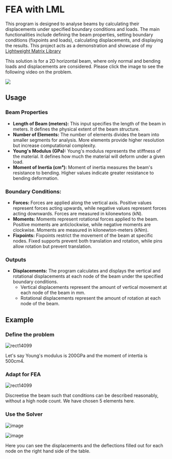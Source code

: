 # FEA with LML

This program is designed to analyse beams by calculating their displacements under specified boundary conditions and loads. The main functionalities include defining the beam properties, setting boundary conditions (fixpoints and loads), calculating displacements, and displaying the results. This project acts as a demonstration and showcase of my [Lightweight Matrix Library](https://github.com/jamesbray03/Lightweight-Matrix-Library)

This solution is for a 2D horizontal beam, where only normal and bending loads and displacements are considered. Please click the image to see the following video on the problem.

[<img src="https://github.com/jamesbray03/FEA-with-LML/assets/47334864/fc4f82af-056e-4036-bbf5-1a9cb21d5b15">](https://youtu.be/AbDQCzjTpag?si=6DdbNPUu8S3aa9Dj)

## Usage

### Beam Properties
- **Length of Beam (meters):** This input specifies the length of the beam in meters. It defines the physical extent of the beam structure.
- **Number of Elements:** The number of elements divides the beam into smaller segments for analysis. More elements provide higher resolution but increase computational complexity.
- **Young's Modulus (GPa):** Young's modulus represents the stiffness of the material. It defines how much the material will deform under a given load.
- **Moment of Inertia (cm⁴):** Moment of inertia measures the beam's resistance to bending. Higher values indicate greater resistance to bending deformation.

### Boundary Conditions:

- **Forces:** Forces are applied along the vertical axis. Positive values represent forces acting upwards, while negative values represent forces acting downwards. Forces are measured in kilonewtons (kN).
- **Moments:** Moments represent rotational forces applied to the beam. Positive moments are anticlockwise, while negative moments are clockwise. Moments are measured in kilonewton-meters (kNm).
- **Fixpoints:** Fixpoints restrict the movement of the beam at specific nodes. Fixed supports prevent both translation and rotation, while pins allow rotation but prevent translation.

### Outputs
- **Displacements:** The program calculates and displays the vertical and rotational displacements at each node of the beam under the specified boundary conditions.
  - Vertical displacements represent the amount of vertical movement at each node of the beam in mm. 
  - Rotational displacements represent the amount of rotation at each node of the beam.

## Example

### Define the problem

![rect14099](https://github.com/jamesbray03/FEA-with-LML/assets/47334864/9a1961be-83fd-496d-b5b7-9761d43dc51e)

Let's say Young's modulus is 200GPa and the moment of intertia is 500cm4.


### Adapt for FEA

![rect14099](https://github.com/jamesbray03/FEA-with-LML/assets/47334864/ce21d814-206a-4420-b86f-84a93bccd8af)

Discreetise the beam such that conditions can be described reasonably, without a high node count. We have chosen 5 elements here.

### Use the Solver

![image](https://github.com/jamesbray03/FEA-with-LML/assets/47334864/aec59bd0-c1bb-4af3-b204-a8fb761f58a2)

![image](https://github.com/jamesbray03/FEA-with-LML/assets/47334864/7a0f3cd8-f478-4688-8c6a-8b5c32acc95b)

Here you can see the displacements and the deflections filled out for each node on the right hand side of the table.

